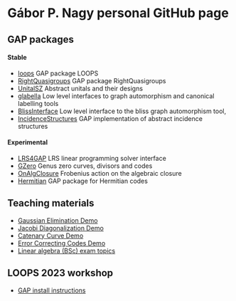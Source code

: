 # Gábor P. Nagy personal GitHub page

## GAP packages

#### Stable

* [loops](https://gap-packages.github.io/loops/) GAP package LOOPS
* [RightQuasigroups](https://gap-packages.github.io/RightQuasigroups/) GAP package RightQuasigroups
* [UnitalSZ](https://nagygp.github.io/UnitalSZ) Abstract unitals and their designs
* [glabella](https://nagygp.github.io/glabella/) Low level interfaces to graph automorphism and canonical labelling tools
* [BlissInterface](https://gap-packages.github.io/BlissInterface/) Low level interface to the bliss graph automorphism tool,
* [IncidenceStructures](https://nagygp.github.io/IncidenceStructures/) GAP implementation of abstract incidence structures

#### Experimental

* [LRS4GAP](https://nagygp.github.io/LRS4GAP) LRS linear programming solver interface
* [GZero](https://github.com/nagygp/gzero-gap-package) Genus zero curves, divisors and codes
* [OnAlgClosure](https://github.com/nagygp/onalgclosure-gap-package) Frobenius action on the algebraic closure
* [Hermitian](https://github.com/nagygp/Hermitian) GAP package for Hermitian codes

## Teaching materials

* [Gaussian Elimination Demo](https://nagygp.github.io/matrix-algorithms/GaussianElimination.html)
* [Jacobi Diagonalization Demo](https://nagygp.github.io/matrix-algorithms/DiagonalizationJacobi.html)
* [Catenary Curve Demo](https://nagygp.github.io/Demos/Catenary.html)
* [Error Correcting Codes Demo](https://nagygp.github.io/Demos/coding_demo_en.html)
* [Linear algebra (BSc) exam topics](https://nagygp.github.io/Exams/exams.html)

## LOOPS 2023 workshop

* [GAP install instructions](https://nagygp.github.io/L23Workshop)